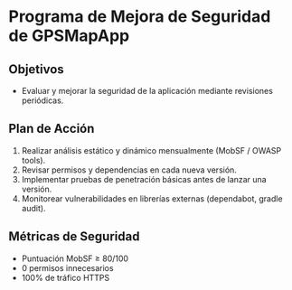 # Programa de Mejora de Seguridad de GPSMapApp

## Objetivos
- Evaluar y mejorar la seguridad de la aplicación mediante revisiones periódicas.

## Plan de Acción
1. Realizar análisis estático y dinámico mensualmente (MobSF / OWASP tools).
2. Revisar permisos y dependencias en cada nueva versión.
3. Implementar pruebas de penetración básicas antes de lanzar una versión.
4. Monitorear vulnerabilidades en librerías externas (dependabot, gradle audit).

## Métricas de Seguridad
- Puntuación MobSF ≥ 80/100
- 0 permisos innecesarios
- 100% de tráfico HTTPS
